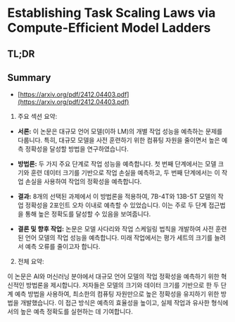 # Establishing Task Scaling Laws via Compute-Efficient Model Ladders
## TL;DR
## Summary
- [https://arxiv.org/pdf/2412.04403.pdf](https://arxiv.org/pdf/2412.04403.pdf)

1. 주요 섹션 요약:

- **서론:** 이 논문은 대규모 언어 모델(이하 LM)의 개별 작업 성능을 예측하는 문제를 다룹니다. 특히, 대규모 모델을 사전 훈련하기 위한 컴퓨팅 자원을 줄이면서 높은 예측 정확성을 달성할 방법을 연구하였습니다.

- **방법론:** 두 가지 주요 단계로 작업 성능을 예측합니다. 첫 번째 단계에서는 모델 크기와 훈련 데이터 크기를 기반으로 작업 손실을 예측하고, 두 번째 단계에서는 이 작업 손실을 사용하여 작업의 정확성을 예측합니다.

- **결과:** 8개의 선택된 과제에서 이 방법론을 적용하여, 7B-4T와 13B-5T 모델의 작업 정확성을 2포인트 오차 이내로 예측할 수 있었습니다. 이는 주로 두 단계 접근법을 통해 높은 정확도를 달성할 수 있음을 보여줍니다.

- **결론 및 향후 작업:** 논문은 모델 사다리와 작업 스케일링 법칙을 개발하여 사전 훈련된 언어 모델의 작업 성능을 예측합니다. 미래 작업에서는 평가 세트의 크기를 늘려서 예측 오류를 줄이고자 합니다.

2. 전체 요약:

이 논문은 AI와 머신러닝 분야에서 대규모 언어 모델의 작업 정확성을 예측하기 위한 혁신적인 방법론을 제시합니다. 저자들은 모델의 크기와 데이터 크기를 기반으로 한 두 단계 예측 방법을 사용하여, 최소한의 컴퓨팅 자원만으로 높은 정확성을 유지하기 위한 방법을 개발했습니다. 이 접근 방식은 예측의 효율성을 높이고, 실제 작업과 유사한 형식에서의 높은 예측 정확도를 실현하는 데 기여합니다.